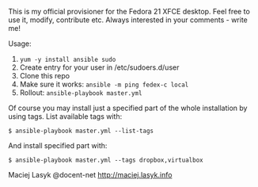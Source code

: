 This is my official provisioner for the Fedora 21 XFCE
desktop. Feel free to use it, modify, contribute etc.
Always interested in your comments - write me!

Usage:

1. `yum -y install ansible sudo`
2. Create entry for your user in /etc/sudoers.d/user
3. Clone this repo
4. Make sure it works: `ansible -m ping fedex-c local`
5. Rollout: `ansible-playbook master.yml`

Of course you may install just a specified part of the
whole installation by using tags. List available tags
with:

`$ ansible-playbook master.yml --list-tags`

 And install specified part with:

`$ ansible-playbook master.yml --tags dropbox,virtualbox`

Maciej Lasyk
@docent-net
http://maciej.lasyk.info

